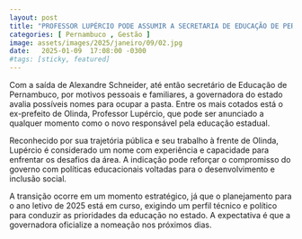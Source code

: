 ```yaml
---
layout: post
title: "PROFESSOR LUPÉRCIO PODE ASSUMIR A SECRETARIA DE EDUCAÇÃO DE PERNAMBUCO"
categories: [ Pernambuco , Gestão ]
image: assets/images/2025/janeiro/09/02.jpg
date:   2025-01-09  17:08:00 -0300
#tags: [sticky, featured]
---
```

Com a saída de Alexandre Schneider, até então secretário de Educação de Pernambuco, por motivos pessoais e familiares, a governadora do estado avalia possíveis nomes para ocupar a pasta. Entre os mais cotados está o ex-prefeito de Olinda, Professor Lupércio, que pode ser anunciado a qualquer momento como o novo responsável pela educação estadual.

Reconhecido por sua trajetória pública e seu trabalho à frente de Olinda, Lupércio é considerado um nome com experiência e capacidade para enfrentar os desafios da área. A indicação pode reforçar o compromisso do governo com políticas educacionais voltadas para o desenvolvimento e inclusão social.

A transição ocorre em um momento estratégico, já que o planejamento para o ano letivo de 2025 está em curso, exigindo um perfil técnico e político para conduzir as prioridades da educação no estado. A expectativa é que a governadora oficialize a nomeação nos próximos dias.